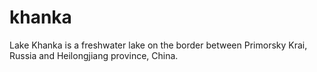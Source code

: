 # khanka

Lake Khanka is a freshwater lake on the border between Primorsky Krai, Russia and Heilongjiang province, China.
